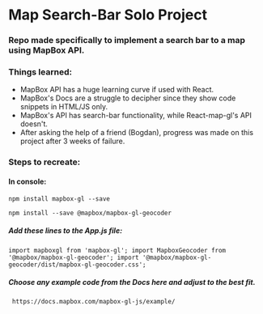 # Map Search-Bar Solo Project
### Repo made specifically to implement a search bar to a map using MapBox API.



### Things learned:
* MapBox API has a huge learning curve if used with React. 
* MapBox's Docs are a struggle to decipher since they show code snippets in HTML/JS only.
* MapBox's API has search-bar functionality, while React-map-gl's API doesn't.
* After asking the help of a friend (Bogdan), progress was made on this project after 3 weeks of failure.

### Steps to recreate:

#### In console:
`
npm install mapbox-gl --save
`

`
npm install --save @mapbox/mapbox-gl-geocoder
`
##### Add these lines to the App.js file:
`
import mapboxgl from 'mapbox-gl';
import MapboxGeocoder from '@mapbox/mapbox-gl-geocoder';
import '@mapbox/mapbox-gl-geocoder/dist/mapbox-gl-geocoder.css';
`
##### Choose any example code from the Docs here and adjust to the best fit.
`
https://docs.mapbox.com/mapbox-gl-js/example/`
